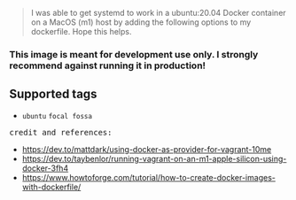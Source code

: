 > I was able to get systemd to work in a ubuntu:20.04 Docker container on a MacOS (m1) host by adding the following options to my dockerfile.
Hope this helps.

### This image is meant for development use only. I strongly recommend against running it in production!

## Supported tags
- `ubuntu` `focal fossa`

<samp>credit and references:</samp>

- https://dev.to/mattdark/using-docker-as-provider-for-vagrant-10me
- https://dev.to/taybenlor/running-vagrant-on-an-m1-apple-silicon-using-docker-3fh4
- https://www.howtoforge.com/tutorial/how-to-create-docker-images-with-dockerfile/
